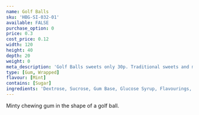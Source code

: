 ```yaml
---
name: Golf Balls
sku: 'HBG-SI-032-01'
available: FALSE
purchase_option: 0
price: 0.3
cost_price: 0.12
width: 120
height: 40
depth: 20
weight: 0
meta_description: 'Golf Balls sweets only 30p. Traditional sweets and more at Humbugs Confectionery Store. Specialists in satisfying your sweet tooth!'
type: [Gum, Wrapped]
flavour: [Mint]
contains: [Sugar]
ingredients: 'Dextrose, Sucrose, Gum Base, Glucose Syrup, Flavourings, Colour E171, Glazing Agents: Carnauba Wax, Shellac, Antioxidant'
---
```

Minty chewing gum in the shape of a golf ball.